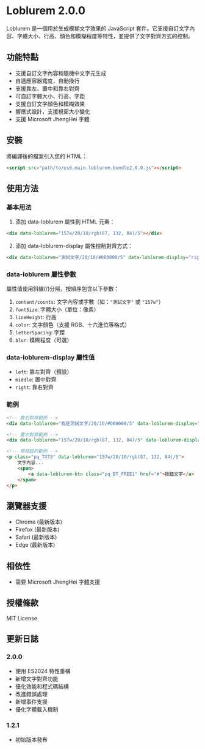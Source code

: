 # Loblurem 2.0.0

Loblurem 是一個用於生成模糊文字效果的 JavaScript 套件。它支援自訂文字內容、字體大小、行高、顏色和模糊程度等特性，並提供了文字對齊方式的控制。

## 功能特點

- 支援自訂文字內容和隨機中文字元生成
- 自適應容器寬度，自動換行
- 支援靠左、置中和靠右對齊
- 可自訂字體大小、行高、字距
- 支援自訂文字顏色和模糊效果
- 響應式設計，支援視窗大小變化
- 支援 Microsoft JhengHei 字體

## 安裝

將編譯後的檔案引入您的 HTML：

```html
<script src="path/to/es6.main.loblurem.bundle2.0.0.js"></script>
```

## 使用方法

### 基本用法

1. 添加 data-loblurem 屬性到 HTML 元素：

```html
<div data-loblurem="157w/20/10/rgb(87, 132, 84)/5"></div>
```

2. 添加 data-loblurem-display 屬性控制對齊方式：

```html
<div data-loblurem="測試文字/20/10/#000000/5" data-loblurem-display="right"></div>
```

### data-loblurem 屬性參數

屬性值使用斜線(/)分隔，按順序包含以下參數：

1. `content/counts`: 文字內容或字數（如：`"測試文字"` 或 `"157w"`）
2. `fontSize`: 字體大小（單位：像素）
3. `lineHeight`: 行高
4. `color`: 文字顏色（支援 RGB、十六進位等格式）
5. `letterSpacing`: 字距
6. `blur`: 模糊程度（可選）

### data-loblurem-display 屬性值

- `left`: 靠左對齊（預設）
- `middle`: 置中對齊
- `right`: 靠右對齊

### 範例

```html
<!-- 靠右對齊範例 -->
<div data-loblurem="我是測試文字/20/10/#000000/5" data-loblurem-display="right"></div>

<!-- 置中對齊範例 -->
<div data-loblurem="157w/20/10/rgb(87, 132, 84)/5" data-loblurem-display="middle"></div>

<!-- 帶按鈕的範例 -->
<p class="pq_TXT3" data-loblurem="157w/20/10/rgb(87, 132, 84)/5">
    文字內容...
    <span>
        <a data-loblurem-btn class="pq_BT_FREE1" href="#">按鈕文字</a>
    </span>
</p>
```

## 瀏覽器支援

- Chrome (最新版本)
- Firefox (最新版本)
- Safari (最新版本)
- Edge (最新版本)

## 相依性

- 需要 Microsoft JhengHei 字體支援

## 授權條款

MIT License

## 更新日誌

### 2.0.0
- 使用 ES2024 特性重構
- 新增文字對齊功能
- 優化效能和程式碼結構
- 改進錯誤處理
- 新增事件支援
- 優化字體載入機制

### 1.2.1
- 初始版本發布